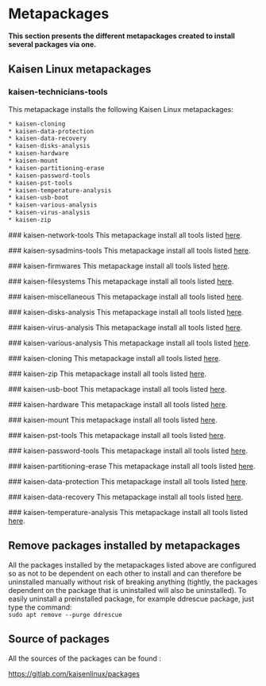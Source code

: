 # Metapackages

**This section presents the different metapackages created to install several packages via one.**

## Kaisen Linux metapackages
### kaisen-technicians-tools
This metapackage installs the following Kaisen Linux metapackages:

```bash
* kaisen-cloning
* kaisen-data-protection
* kaisen-data-recovery
* kaisen-disks-analysis
* kaisen-hardware
* kaisen-mount
* kaisen-partitioning-erase
* kaisen-password-tools
* kaisen-pst-tools
* kaisen-temperature-analysis
* kaisen-usb-boot
* kaisen-various-analysis
* kaisen-virus-analysis
* kaisen-zip
```

### kaisen-network-tools
This metapackage install all tools listed [here](tools.html#administrators-tools).

### kaisen-sysadmins-tools
This metapackage install all tools listed [here](tools.html#administrators-tools).

### kaisen-firmwares
This metapackage install all tools listed [here](tools.html#integrated-firmwares).

### kaisen-filesystems
This metapackage install all tools listed [here](tools.html#filesystems-tools).

### kaisen-miscellaneous
This metapackage install all tools listed [here](tools.html#miscellaneous-tools).

### kaisen-disks-analysis
This metapackage install all tools listed [here](tools.html#disks-analysis).

### kaisen-virus-analysis
This metapackage install all tools listed [here](tools.html#virus-analysis).

### kaisen-various-analysis
This metapackage install all tools listed [here](tools.html#various-analysis).

### kaisen-cloning
This metapackage install all tools listed [here](tools.html#cloning).

### kaisen-zip
This metapackage install all tools listed [here](tools.html#compress/decompress).

### kaisen-usb-boot
This metapackage install all tools listed [here](tools.html#usb-boot).

### kaisen-hardware
This metapackage install all tools listed [here](tools.html#hardware).

### kaisen-mount
This metapackage install all tools listed [here](tools.html#mount).

### kaisen-pst-tools
This metapackage install all tools listed [here](tools.html#outlook-pst).

### kaisen-password-tools
This metapackage install all tools listed [here](tools.html#password-tools).

### kaisen-partitioning-erase
This metapackage install all tools listed [here](tools.html#partionning-and-delete-tools).

### kaisen-data-protection
This metapackage install all tools listed [here](tools.html#data-protection).

### kaisen-data-recovery
This metapackage install all tools listed [here](tools.html#data-recovery).

### kaisen-temperature-analysis
This metapackage install all tools listed [here](tools.html#temperature-analysis).

## Remove packages installed by metapackages
All the packages installed by the metapackages listed above are configured so as not to be dependent on each other to install and can therefore be uninstalled manually without risk of breaking anything (tightly, the packages dependent on the package that is uninstalled will also be uninstalled).
To easily uninstall a preinstalled package, for example ddrescue package, just type the command:  
```sudo apt remove --purge ddrescue```

## Source of packages
All the sources of the packages can be found :

https://gitlab.com/kaisenlinux/packages